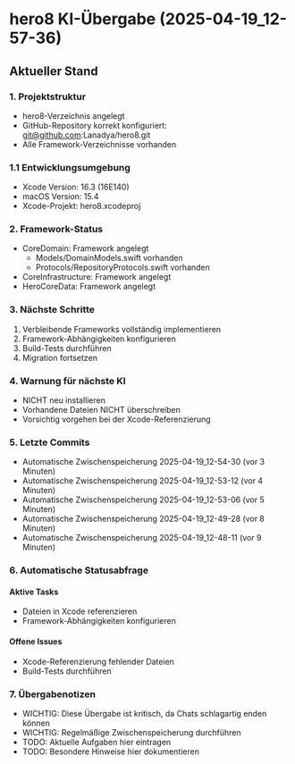 # hero8 KI-Übergabe (2025-04-19_12-57-36)

## Aktueller Stand

### 1. Projektstruktur
- hero8-Verzeichnis angelegt
- GitHub-Repository korrekt konfiguriert: git@github.com:Lanadya/hero8.git
- Alle Framework-Verzeichnisse vorhanden

### 1.1 Entwicklungsumgebung
- Xcode Version: 16.3 (16E140)
- macOS Version: 15.4
- Xcode-Projekt: hero8.xcodeproj

### 2. Framework-Status
- CoreDomain: Framework angelegt
  - Models/DomainModels.swift vorhanden
  - Protocols/RepositoryProtocols.swift vorhanden
- CoreInfrastructure: Framework angelegt
- HeroCoreData: Framework angelegt

### 3. Nächste Schritte
1. Verbleibende Frameworks vollständig implementieren
2. Framework-Abhängigkeiten konfigurieren
3. Build-Tests durchführen
4. Migration fortsetzen

### 4. Warnung für nächste KI
- NICHT neu installieren
- Vorhandene Dateien NICHT überschreiben
- Vorsichtig vorgehen bei der Xcode-Referenzierung

### 5. Letzte Commits
- Automatische Zwischenspeicherung 2025-04-19_12-54-30 (vor 3 Minuten)
- Automatische Zwischenspeicherung 2025-04-19_12-53-12 (vor 4 Minuten)
- Automatische Zwischenspeicherung 2025-04-19_12-53-06 (vor 5 Minuten)
- Automatische Zwischenspeicherung 2025-04-19_12-49-28 (vor 8 Minuten)
- Automatische Zwischenspeicherung 2025-04-19_12-48-11 (vor 9 Minuten)
### 6. Automatische Statusabfrage
#### Aktive Tasks
- Dateien in Xcode referenzieren
- Framework-Abhängigkeiten konfigurieren

#### Offene Issues
- Xcode-Referenzierung fehlender Dateien
- Build-Tests durchführen

### 7. Übergabenotizen
- WICHTIG: Diese Übergabe ist kritisch, da Chats schlagartig enden können
- WICHTIG: Regelmäßige Zwischenspeicherung durchführen
- TODO: Aktuelle Aufgaben hier eintragen
- TODO: Besondere Hinweise hier dokumentieren

